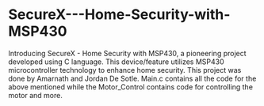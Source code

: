 # SecureX---Home-Security-with-MSP430
Introducing SecureX - Home Security with MSP430, a pioneering project developed using C language. This device/feature utilizes MSP430 microcontroller technology to enhance home security. This project was done by Amarnath and Jordan De Sotle.
Main.c contains all the code for the above mentioned while the Motor_Control contains code for controlling the motor and more.
